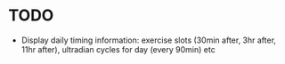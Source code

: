 # TODO

- Display daily timing information: exercise slots (30min after, 3hr after, 11hr after), ultradian cycles for day (every 90min) etc
